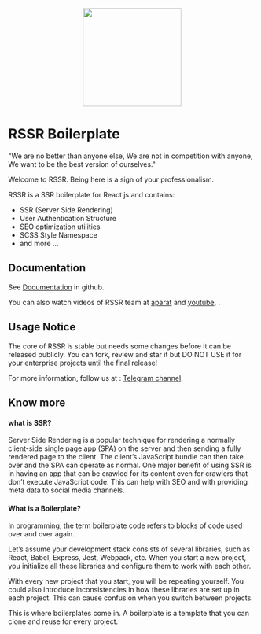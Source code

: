 <div align="center">
  <a href="https://github.com/rssr-org/RSSR">
    <img width="200" src="https://raw.githubusercontent.com/rssr-org/RSSR/master/public/asset/img/rssr-logo.png">
  </a>
</div>

# RSSR Boilerplate
"We are no better than anyone else, We are not in competition with anyone, We want to be the best version of ourselves."

Welcome to RSSR. Being here is a sign of your professionalism.

RSSR is a SSR boilerplate for React js and contains:
- SSR (Server Side Rendering)
- User Authentication Structure
- SEO optimization utilities
- SCSS Style Namespace
- and more …

## Documentation
See [Documentation](https://github.com/rssr-org/RSSR-Documentation) in github.

You can also watch videos of RSSR team at [aparat](https://www.aparat.com/user/video/user_list/userid/722589/usercat/413997) and [youtube](https://www.youtube.com/channel/UCNkuorlYEWReSMglMp25yCw), .

## Usage Notice
The core of RSSR is stable but needs some changes before it can be released publicly. You can fork, review and star it but  DO NOT USE it for your enterprise projects until the final release!

For more information, follow us at : [Telegram channel](https://t.me/rssr_org).


## Know more

#### what is SSR?
Server Side Rendering is a popular technique for rendering a normally 
client-side single page app (SPA) on the server and then sending
 a fully rendered page to the client. The client’s JavaScript bundle 
 can then take over and the SPA can operate as normal. One major 
 benefit of using SSR is in having an app that can be crawled 
 for its content even for crawlers that don’t execute JavaScript code. 
 This can help with SEO and with providing meta data to social media channels.


#### What is a Boilerplate?
In programming, the term boilerplate code refers to blocks of code used over and over again.

Let’s assume your development stack consists of several libraries,
 such as React, Babel, Express, Jest, Webpack, etc. When you
  start a new project, you initialize all these libraries 
  and configure them to work with each other.

With every new project that you start, you will be repeating yourself.
 You could also introduce inconsistencies in how these libraries
  are set up in each project. This can cause confusion when you
   switch between projects.

This is where boilerplates come in. A boilerplate is a template that
 you can clone and reuse for every project.
 
 
